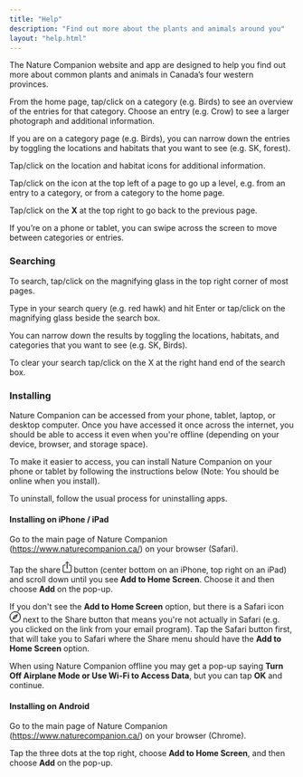 ```yaml
---
title: "Help"
description: "Find out more about the plants and animals around you"
layout: "help.html"
---
```

The Nature Companion website and app are designed to help you find out more about common plants and animals in Canada’s four western provinces.

From the home page, tap/click on a category (e.g. Birds) to see an overview of the entries for that category. Choose an entry (e.g. Crow) to see a larger photograph and additional information.

If you are on a category page (e.g. Birds), you can narrow down the entries by toggling the locations and habitats that you want to see (e.g. SK, forest).

Tap/click on the location and habitat icons for additional information.

Tap/click on the icon at the top left of a page to go up a level, e.g. from an entry to a category, or from a category to the home page.

Tap/click on the **X** at the top right to go back to the previous page.

If you’re on a phone or tablet, you can swipe across the screen to move between categories or entries.

### Searching

To search, tap/click on the magnifying glass in the top right corner of most pages.

Type in your search query (e.g. red hawk) and hit Enter or tap/click on the magnifying glass beside the search box.

You can narrow down the results by toggling the locations, habitats, and categories that you want to see (e.g. SK, Birds).

To clear your search tap/click on the X at the right hand end of the search box.

### Installing

Nature Companion can be accessed from your phone, tablet, laptop, or desktop computer. Once you have accessed it once across the internet, you should be able to access it even when you're offline (depending on your device, browser, and storage space).

To make it easier to access, you can install Nature Companion on your phone or tablet by following the instructions below (Note: You should be online when you install).

To uninstall, follow the usual process for uninstalling apps.

#### Installing on iPhone / iPad

Go to the main page of Nature Companion (https://www.naturecompanion.ca/) on your browser (Safari).

Tap the share <img src="/images/share.png" height="20px" /> button (center bottom on an iPhone, top right on an iPad) and scroll down until you see **Add to Home Screen**. Choose it and then choose **Add** on the pop-up.

If you don't see the **Add to Home Screen** option, but there is a Safari icon <img src="/images/safari.png" height="20px" /> next to the Share button that means you're not actually in Safari (e.g. you clicked on the link from your email program). Tap the Safari button first, that will take you to Safari where the Share menu should have the **Add to Home Screen** option.

When using Nature Companion offline you may get a pop-up saying **Turn Off Airplane Mode or Use Wi-Fi to Access Data**, but you can tap  **OK** and continue.

#### Installing on Android

Go to the main page of Nature Companion (https://www.naturecompanion.ca/) on your browser (Chrome).

Tap the three dots at the top right, choose **Add to Home Screen**, and then choose **Add** on the pop-up.
